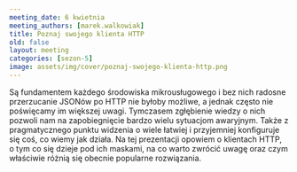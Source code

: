 ```yaml
---
meeting_date: 6 kwietnia
meeting_authors: [marek.walkowiak]
title: Poznaj swojego klienta HTTP
old: false
layout: meeting
categories: [sezon-5]
image: assets/img/cover/poznaj-swojego-klienta-http.png
---
```


Są fundamentem każdego środowiska mikrousługowego i bez nich radosne przerzucanie JSONów po HTTP nie byłoby możliwe, a jednak często nie poświęcamy im większej uwagi. Tymczasem zgłębienie wiedzy o nich pozwoli nam na zapobiegnięcie bardzo wielu sytuacjom awaryjnym. Także z pragmatycznego punktu widzenia o wiele łatwiej i przyjemniej konfiguruje się coś, co wiemy jak działa. Na tej prezentacji opowiem o klientach HTTP, o tym co się dzieje pod ich maskami, na co warto zwrócić uwagę oraz czym właściwie różnią się obecnie popularne rozwiązania.